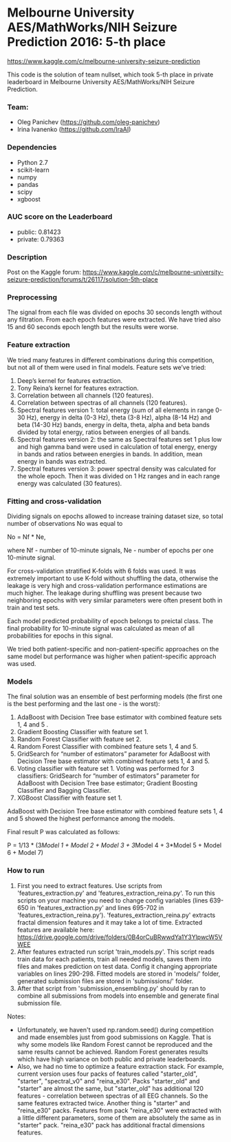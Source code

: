 # Melbourne University AES/MathWorks/NIH Seizure Prediction 2016: 5-th place
https://www.kaggle.com/c/melbourne-university-seizure-prediction

This code is the solution of team nullset, which took 5-th place in private leaderboard in Melbourne University AES/MathWorks/NIH Seizure Prediction.

### Team:
  * Oleg Panichev (https://github.com/oleg-panichev)
  * Irina Ivanenko (https://github.com/IraAI)

### Dependencies
  * Python 2.7
  * scikit-learn
  * numpy
  * pandas
  * scipy
  * xgboost 

### AUC score on the Leaderboard

  * public: 0.81423
  * private: 0.79363

### Description
Post on the Kaggle forum:
https://www.kaggle.com/c/melbourne-university-seizure-prediction/forums/t/26117/solution-5th-place

### Preprocessing

The signal from each file was divided on epochs 30 seconds length without any filtration. From each epoch features were extracted. We have tried also 15 and 60 seconds epoch length but the results were worse.

### Feature extraction

We tried many features in different combinations during this competition, but not all of them were used in final models. Feature sets we’ve tried:

1. Deep’s kernel for features extraction.
2. Tony Reina’s kernel for features extraction.
3. Correlation between all channels (120 features).
4. Correlation between spectras of all channels (120 features).
5. Spectral features version 1: total energy (sum of all elements in range 0-30 Hz), energy in delta (0-3 Hz), theta (3-8 Hz), alpha (8-14 Hz) and beta (14-30 Hz) bands, energy in delta, theta, alpha and beta bands divided by total energy, ratios between energies of all bands.
6. Spectral features version 2: the same as Spectral features set 1 plus low and high gamma band were used in calculation of total energy, energy in bands and ratios between energies in bands. In addition, mean energy in bands was extracted.
7. Spectral features version 3: power spectral density was calculated for the whole epoch. Then it was divided on 1 Hz ranges and in each range energy was calculated (30 features).

### Fitting and cross-validation

Dividing signals on epochs allowed to increase training dataset size, so total number of observations No was equal to

No = Nf * Ne,

where Nf - number of 10-minute signals, Ne - number of epochs per one 10-minute signal.

For cross-validation stratified K-folds with 6 folds was used. It was extremely important to use K-fold without shuffling the data, otherwise the leakage is very high and cross-validation performance estimations are much higher. The leakage during shuffling was present because two neighboring epochs with very similar parameters were often present both in train and test sets.

Each model predicted probability of epoch belongs to preictal class. The final probability for 10-minute signal was calculated as mean of all probabilities for epochs in this signal.

We tried both patient-specific and non-patient-specific approaches on the same model but performance was higher when patient-specific approach was used.

### Models 

The final solution was an ensemble of best performing models (the first one is the best performing and the last one - is the worst):

1. AdaBoost with Decision Tree base estimator with combined feature sets 1, 4 and 5 .
2. Gradient Boosting Classifier with feature set 1.
3. Random Forest Classifier with feature set 2.
4. Random Forest Classifier with combined feature sets 1, 4 and 5.
5. GridSearch for “number of estimators” parameter for AdaBoost with Decision Tree base estimator with combined feature sets 1, 4 and 5.
6. Voting classifier with feature set 1. Voting was performed for 3 classifiers: GridSearch for “number of estimators” parameter for AdaBoost with Decision Tree base estimator; Gradient Boosting Classifier and Bagging Classifier.
7. XGBoost Classifier with feature set 1.

AdaBoost with Decision Tree base estimator with combined feature sets 1, 4 and 5 showed the highest performance among the models.

Final result P was calculated as follows:

P = 1/13 * (3*Model 1 + Model 2 + Model 3 + 3*Model 4 + 3*Model 5 + Model 6 + Model 7)

### How to run

1. First you need to extract features. Use scripts from 'features_extraction.py' and 'features_extraction_reina.py'. To run this scripts on your machine you need to change config variables (lines 639-650 in 'features_extraction.py' and lines 695-702 in 'features_extraction_reina.py'). 'features_extraction_reina.py' extracts fractal dimension features and it may take a lot of time. Extracted features are available here:
https://drive.google.com/drive/folders/0B4orCuBRwwdYa1Y3YlpwcW5VWEE
2. After features extracted run script 'train_models.py'. This script reads train data for each patients, train all needed models, saves them into files and makes prediction on test data. Config it changing appropriate variables on lines 290-298. Fitted models are stored in 'models/' folder, generated submission files are stored in 'submissions/' folder.
3. After that script from 'submission_ensembling.py' should by ran to combine all submissions from models into ensemble and generate final submission file.

Notes:
  * Unfortunately, we haven't used np.random.seed() during competition and made ensembles just from good submissions on Kaggle. That is why some models like Random Forest cannot be reproduced and the same results cannot be achieved. Random Forest generates results which have high variance on both public and private leaderboards.
  * Also, we had no time to optimize a feature extraction stack. For example, current version uses four packs of features called "starter_old", "starter", "spectral_v0" and "reina_e30". Packs "starter_old" and "starter" are almost the same, but "starter_old" has additional 120 features - correlation between spectras of all EEG channels. So the same features extracted twice. Another thing is "starter" and "reina_e30" packs. Features from pack "reina_e30" were extracted with a little different parameters, some of them are absolutely the same as in "starter" pack. "reina_e30" pack has additional fractal dimensions features. 
